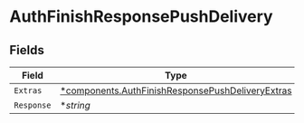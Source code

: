 # AuthFinishResponsePushDelivery


## Fields

| Field                                                                                                               | Type                                                                                                                | Required                                                                                                            | Description                                                                                                         |
| ------------------------------------------------------------------------------------------------------------------- | ------------------------------------------------------------------------------------------------------------------- | ------------------------------------------------------------------------------------------------------------------- | ------------------------------------------------------------------------------------------------------------------- |
| `Extras`                                                                                                            | [*components.AuthFinishResponsePushDeliveryExtras](../../models/components/authfinishresponsepushdeliveryextras.md) | :heavy_minus_sign:                                                                                                  | N/A                                                                                                                 |
| `Response`                                                                                                          | **string*                                                                                                           | :heavy_minus_sign:                                                                                                  | N/A                                                                                                                 |